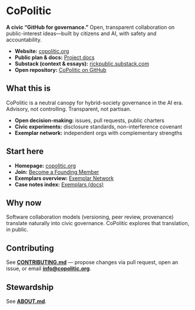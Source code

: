 # CoPolitic

**A civic “GitHub for governance.”** Open, transparent collaboration on public-interest ideas—built by citizens and AI, with safety and accountability.

- **Website:** [copolitic.org](https://copolitic.org)
- **Public plan & docs:** [Project docs](https://copolitic.org/#docs)
- **Substack (context & essays):** [rickpublic.substack.com](https://rickpublic.substack.com/)
- **Open repository:** [CoPolitic on GitHub](https://github.com/rickballard/CoPolitic)

## What this is
CoPolitic is a neutral canopy for hybrid-society governance in the AI era. Advisory, not controlling. Transparent, not partisan.

- **Open decision-making:** issues, pull requests, public charters
- **Civic experiments:** disclosure standards, non-interference covenant
- **Exemplar network:** independent orgs with complementary strengths

## Start here
- **Homepage:** [copolitic.org](https://copolitic.org)
- **Join:** [Become a Founding Member](https://copolitic.org/join.html)
- **Exemplars overview:** [Exemplar Network](https://copolitic.org/#exemplars)
- **Case notes index:** [Exemplars (docs)](docs/EXEMPLARS.md)

## Why now
Software collaboration models (versioning, peer review, provenance) translate naturally into civic governance. CoPolitic explores that translation, in public.

## Contributing
See **[CONTRIBUTING.md](CONTRIBUTING.md)** — propose changes via pull request, open an issue, or email **info@copolitic.org**.

## Stewardship
See **[ABOUT.md](ABOUT.md)**.
